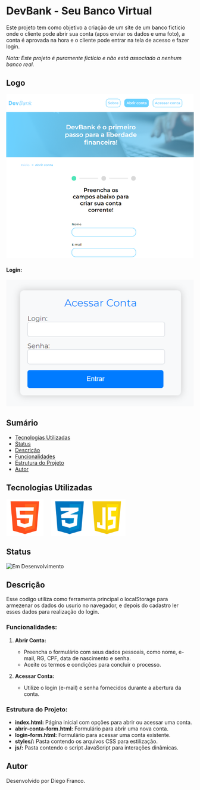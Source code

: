 # DevBank - Seu Banco Virtual

Este projeto tem como objetivo a criação de um site de um banco ficticio onde o cliente pode abrir sua conta (apos enviar os dados e uma foto),
a conta é aprovada na hora e o cliente pode entrar na tela de acesso e fazer login.

_Nota: Este projeto é puramente fictício e não está associado a nenhum banco real._

## Logo

<p align="center">
  <img width="600" src="img/proj1.png" alt="banner1">
</p>

#### Login:

<p align="center">
  <img src="img/proj2.png" alt="banner2">
</p>

## Sumário

- [Tecnologias Utilizadas](#tecnologias-utilizadas)
- [Status](#status)
- [Descrição](#descrição)
- [Funcionalidades](#funcionalidades)
- [Estrutura do Projeto](#estrutura-do-projeto)
- [Autor](#autor)

## Tecnologias Utilizadas

<div style="display: flex; flex-direction: row;">
  <div style="margin-right: 20px; display: flex; justify-content: flex-start;">
    <img src="img/html.png" alt="Logo HTML" width="100"/>
  </div>
  <div style="display: flex; justify-content: flex-center;">
    <img src="img/css.png" alt="Logo CSS" width="100"/>
  </div>
  <div style="display: flex; justify-content: flex-end;">
    <img src="img/js.png" alt="Logo CSS" width="100"/>
  </div>
</div>

## Status

![Em Desenvolvimento](http://img.shields.io/static/v1?label=STATUS&message=EM%20DESENVOLVIMENTO&color=RED&style=for-the-badge)

<!-- ![Concluído](http://img.shields.io/static/v1?label=STATUS&message=CONCLUIDO&color=GREEN&style=for-the-badge) -->

## Descrição

Esse codigo utiliza como ferramenta principal o localStorage para armezenar os dados do usurio no navegador,
e depois do cadastro ler esses dados para realização do login.

### Funcionalidades:

1. **Abrir Conta:**

   - Preencha o formulário com seus dados pessoais, como nome, e-mail, RG, CPF, data de nascimento e senha.
   - Aceite os termos e condições para concluir o processo.

2. **Acessar Conta:**
   - Utilize o login (e-mail) e senha fornecidos durante a abertura da conta.

### Estrutura do Projeto:

- **index.html:** Página inicial com opções para abrir ou acessar uma conta.
- **abrir-conta-form.html:** Formulário para abrir uma nova conta.
- **login-form.html:** Formulário para acessar uma conta existente.
- **styles/:** Pasta contendo os arquivos CSS para estilização.
- **js/:** Pasta contendo o script JavaScript para interações dinâmicas.

## Autor

Desenvolvido por Diego Franco.

